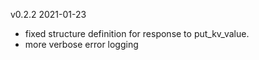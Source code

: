 
v0.2.2  2021-01-23 

- fixed structure definition for response to put_kv_value.
- more verbose error logging
